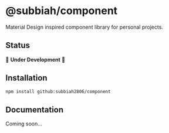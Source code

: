 # @subbiah/component

Material Design inspired component library for personal projects.

## Status

🚧 **Under Development** 🚧

## Installation

```bash
npm install github:subbiah2806/component
```

## Documentation

Coming soon...
